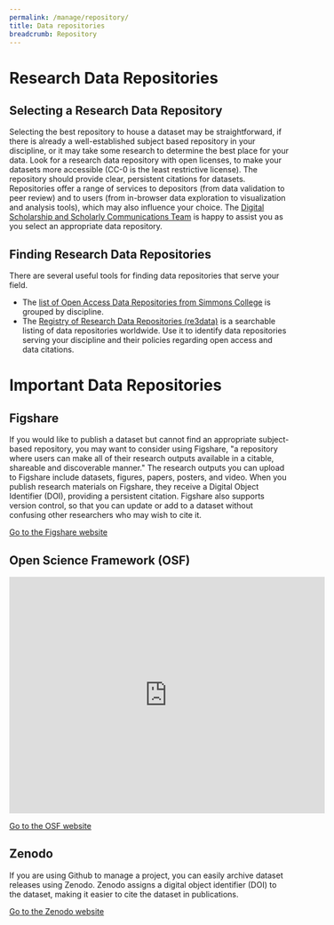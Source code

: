 ```yaml
---
permalink: /manage/repository/
title: Data repositories
breadcrumb: Repository
---
```


# Research Data Repositories

## Selecting a Research Data Repository

Selecting the best repository to house a dataset may be straightforward, if there is already a well-established subject based repository in your discipline, or it may take some research to determine the best place for your data.  Look for a research data repository with open licenses, to make your datasets more accessible (CC-0 is the least restrictive license). The repository should provide clear, persistent citations for datasets.  Repositories offer a range of services to depositors (from data validation to peer review) and to users (from in-browser data exploration to visualization and analysis tools), which may also influence your choice.  The [Digital Scholarship and Scholarly Communications Team](https://www.library.vanderbilt.edu/scholarly/) is happy to assist you as you select an appropriate data repository.

## Finding Research Data Repositories

There are several useful tools for finding data repositories that serve your field.

- The [list of Open Access Data Repositories from Simmons College](http://oad.simmons.edu/oadwiki/Data_repositories) is grouped by discipline.
- The [Registry of Research Data Repositories (re3data)](http://www.re3data.org/) is a searchable listing of data repositories worldwide.  Use it to identify data repositories serving your discipline and their policies regarding open access and data citations.

# Important Data Repositories

## Figshare

If you would like to publish a dataset but cannot find an appropriate subject-based repository, you may want to consider using Figshare, "a repository where users can make all of their research outputs available in a citable, shareable and discoverable manner."  The research outputs you can upload to Figshare include datasets, figures, papers, posters, and video.  When you publish research materials on Figshare, they receive a Digital Object Identifier (DOI), providing a persistent citation.  Figshare also supports version control, so that you can update or add to a dataset without confusing other researchers who may wish to cite it.

[Go to the Figshare website](http://figshare.com/)

## Open Science Framework (OSF)

<iframe src="https://widgets.figshare.com/articles/7173068/embed?show_title=1" width="568" height="426" frameborder="0"></iframe>

[Go to the OSF website](https://osf.io/)

## Zenodo

If you are using Github to manage a project, you can easily archive dataset releases using Zenodo.  Zenodo assigns a digital object identifier (DOI) to the dataset, making it easier to cite the dataset in publications.

[Go to the Zenodo website](https://zenodo.org/)